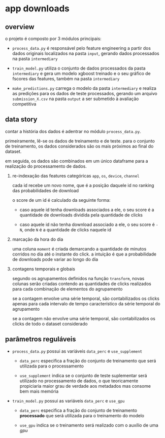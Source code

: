 # app downloads

## overview

o projeto é composto por 3 módulos principais:

* `process_data.py` é responsável pelo feature engineering a partir dos dados originais localizados na pasta `input`, gerando dados processados na pasta `intermediary`

* `train_model.py` utiliza o conjunto de dados processados da pasta `intermediary` e gera um modelo xgboost treinado e o seu gráfico de fscores das features, também na pasta `intermediary`

* `make_predictions.py` carrega o modelo da pasta `intermediary` e realiza as predições para os dados de teste processados, gerando um arquivo `submission_X.csv` na pasta `output` a ser submetido à avaliação competitiva

## data story

contar a história dos dados é adentrar no módulo `process_data.py`.

primeiramente, lê-se os dados de treinamento e de teste. para o conjunto de treinamento, os dados considerados são os mais próximos ao final do dataset.

em seguida, os dados são combinados em um único dataframe para a realização do processamento de dados.

1. re-indexação das features categóricas `app`, `os`, `device`, `channel`

    cada id recebe um novo nome, que é a posição daquele id no ranking das probabilidades de download

    o score de um id é calculado da seguinte forma:

    * caso aquele id tenha downloads associados a ele, o seu score é a quantidade de downloads dividida pela quantidade de clicks

    * caso aquele id não tenha download associado a ele, o seu score é `-N`, onde `N` é a quantidade de clicks naquele id

2. marcação da hora do dia

    uma coluna `moment` é criada demarcando a quantidade de minutos corridos no dia até o instante do click. a intuição é que a probabilidade de downloads pode variar ao longo do dia

3. contagens temporais e globais

    segundo os agrupamentos definidos na função `transform`, novas colunas serão criadas contendo as quantidades de clicks realizados para cada combinação de elementos do agrupamento

    se a contagem envolve uma série temporal, são contabilizados os clicks apenas para cada intervalo de tempo característico da série temporal do agrupamento

    se a contagem não envolve uma série temporal, são contabilizados os clicks de todo o dataset considerado

## parâmetros reguláveis

* `process_data.py` possui as variáveis `data_perc` e `use_supplement`

    * `data_perc` especifica a fração do conjunto de treinamento que será utilizada para o processamento

    * `use_supplement` indica se o conjunto de teste suplementar será utilizado no processamento de dados, o que teoricamente propiciaria maior grau de verdade aos metadados mas consome bem mais memória

* `train_model.py` possui as variáveis `data_perc` e `use_gpu`

    * `data_perc` especifica a fração do conjunto de treinamento **processado** que será utilizada para o treinamento do modelo

    * `use_gpu` indica se o treinamento será realizado com o auxílio de uma *gpu*
